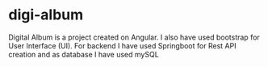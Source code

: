 # digi-album
Digital Album is a project created on Angular. I also have used bootstrap for User Interface (UI). For backend I have used Springboot for Rest API creation and as database I have used mySQL
